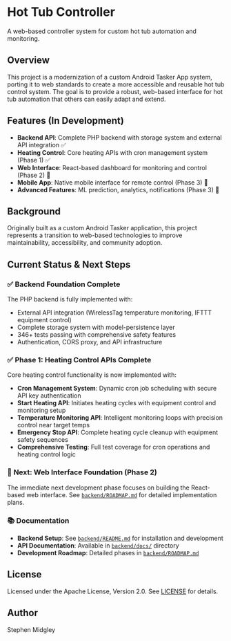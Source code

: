 # Hot Tub Controller

A web-based controller system for custom hot tub automation and monitoring.

## Overview

This project is a modernization of a custom Android Tasker App system, porting it to web standards to create a more accessible and reusable hot tub control system. The goal is to provide a robust, web-based interface for hot tub automation that others can easily adapt and extend.

## Features (In Development)

- **Backend API**: Complete PHP backend with storage system and external API integration ✅
- **Heating Control**: Core heating APIs with cron management system (Phase 1) ✅
- **Web Interface**: React-based dashboard for monitoring and control (Phase 2) 🚧
- **Mobile App**: Native mobile interface for remote control (Phase 3) 📅
- **Advanced Features**: ML prediction, analytics, notifications (Phase 3) 📅

## Background

Originally built as a custom Android Tasker application, this project represents a transition to web-based technologies to improve maintainability, accessibility, and community adoption.

## Current Status & Next Steps

### ✅ **Backend Foundation Complete** 
The PHP backend is fully implemented with:
- External API integration (WirelessTag temperature monitoring, IFTTT equipment control)
- Complete storage system with model-persistence layer
- 346+ tests passing with comprehensive safety features
- Authentication, CORS proxy, and API infrastructure

### ✅ **Phase 1: Heating Control APIs Complete**
Core heating control functionality is now implemented with:
- **Cron Management System**: Dynamic cron job scheduling with secure API key authentication
- **Start Heating API**: Initiates heating cycles with equipment control and monitoring setup
- **Temperature Monitoring API**: Intelligent monitoring loops with precision control near target temps
- **Emergency Stop API**: Complete heating cycle cleanup with equipment safety sequences
- **Comprehensive Testing**: Full test coverage for cron operations and heating control logic

### 🚧 **Next: Web Interface Foundation (Phase 2)**
The immediate next development phase focuses on building the React-based web interface. See [`backend/ROADMAP.md`](./backend/ROADMAP.md) for detailed implementation plans.

### 📚 **Documentation**
- **Backend Setup**: See [`backend/README.md`](./backend/README.md) for installation and development
- **API Documentation**: Available in [`backend/docs/`](./backend/docs/) directory
- **Development Roadmap**: Detailed phases in [`backend/ROADMAP.md`](./backend/ROADMAP.md)

## License

Licensed under the Apache License, Version 2.0. See [LICENSE](LICENSE) for details.

## Author

Stephen Midgley